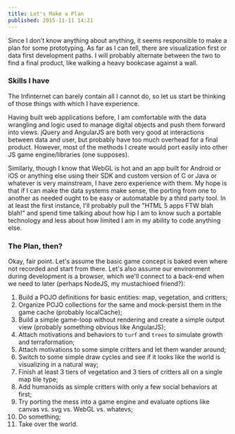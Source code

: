 ```yaml
---
title: Let's Make a Plan
published: 2015-11-11 14:21
---
```


Since I don't know anything about anything, it seems responsible to make a plan for some prototyping. As far as I can tell, there are visualization first or data first development paths. I will probably alternate between the two to find a final product, like walking a heavy bookcase against a wall.

### Skills I have

The Infinternet can barely contain all I cannot do, so let us start be thinking of those things with which I have experience.

Having built web applications before, I am comfortable with the data wrangling and logic used to manage digital objects and push them forward into views. jQuery and AngularJS are both very good at interactions between data and user, but probably have too much overhead for a final product. However, most of the methods I create would port easily into other JS game engine/libraries (one supposes).

Similarly, though I know that WebGL is hot and an app built for Android or iOS or anything else using their SDK and custom version of C or Java or whatever is very mainstream, I have zero experience with them. My hope is that if I can make the data systems make sense, the porting from one to another as needed ought to be easy or automatable by a third party tool. In at least the first instance, I'll probably pull the "HTML 5 apps FTW blah blah!" and spend time talking about how hip I am to know such a portable technology and less about how limited I am in my ability to code anything else.

### The Plan, then?

Okay, fair point. Let's assume the basic game concept is baked even where not recorded and start from there. Let's also assume our environment during development is a browser, which we'll connect to a back-end when we need to later (perhaps NodeJS, my mustachioed friend?):

1. Build a POJO definitions for basic entities: map, vegetation, and critters;
2. Organize POJO collections for the same and mock-persist them in the game cache (probably localCache);
3. Build a simple game-loop without rendering and create a simple output view (probably something obvious like AngularJS);
4. Attach motivations and behaviors to `turf` and `trees` to simulate growth and terraformation;
5. Attach motivations to some simple critters and let them wander around;
6. Switch to some simple draw cycles and see if it looks like the world is visualizing in a natural way;
7. Finish at least 3 tiers of vegetation and 3 tiers of critters all on a single map tile type;
8. Add humanoids as simple critters with only a few social behaviors at first;
9. Try porting the mess into a game engine and evaluate options like canvas vs. svg vs. WebGL vs. whatevs;
10. Do something;
11. Take over the world.
